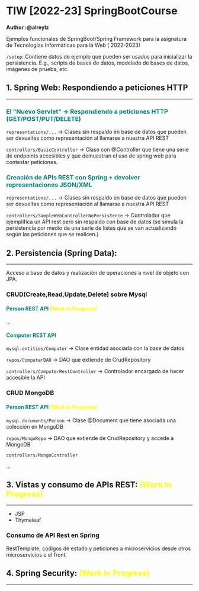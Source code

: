 # TIW [2022-23] SpringBootCourse

**Author :@alreylz**

Ejemplos funcionales de SpringBoot/Spring Framework para la asignatura de Tecnologías Informáticas para la Web (
2022-2023)

`/setup`: Contiene datos de ejemplo que pueden ser usados para inicializar la persistencia. E.g., scripts de bases de
datos, modelado de bases de datos, imágenes de prueba, etc.

## 1. Spring Web: Respondiendo a peticiones HTTP

---



### <span style="color:teal">El "Nuevo Servlet" -> Respondiendo a peticiones HTTP (GET/POST/PUT/DELETE)</span>

<code>representations/...</code> -> Clases sin respaldo en base de datos que pueden ser devueltas como representación al llamarse a nuestra API REST

<code>controllers/BasicController</code> -> Clase con @Controller que tiene una serie de endpoints accesibles y que demuestran el uso de spring web para contestar peticiones.


### <span style="color:teal">Creación de APIs REST con Spring +  devolver representaciones JSON/XML </span>

<code>representations/...</code> -> Clases sin respaldo en base de datos que pueden ser devueltas como representación al llamarse a nuestra API REST

<code>controllers/SampleWebControllerNoPersistence</code> -> Controlador que ejemplifica un API rest pero sin respaldo con base de datos (se simula la persistencia por medio de una serie de listas que se van actualizando según las peticiones que se realicen.)



## 2. Persistencia (Spring Data):

---
Acceso a base de datos y realización de operaciones a nivel de objeto con JPA.
### CRUD(Create,Read,Update,Delete) sobre Mysql


#### <span style="color:teal"> Person REST API <span style="color:yellow">(Work In Progress)</span></span>

...

#### <span style="color:teal"> Computer REST API </span>

<code>mysql.entities/Computer</code> -> Clase entidad asociada con la base de datos

<code>repos/ComputerDAO</code> -> DAO que extiende de CrudRepository

<code>controllers/ComputerRestController</code> -> Controlador encargado de hacer accesible la API

### CRUD MongoDB

#### <span style="color:teal">Person REST API <span style="color:yellow">(Work In Progress)</span> </span>
 
<code>mysql.documents/Person</code> -> Clase @Document que tiene asociada una colección en MongoDB

<code>repos/MongoRepo</code> -> DAO que extiende de CrudRepository y accede a MongoDB

<code>controllers/MongoController</code>

...

## 3. Vistas y  consumo de APIs REST: <span style="color:yellow">(Work In Progress)</span>

---

- JSP
- Thymeleaf

### Consumo de API Rest en Spring

RestTemplate, códigos de estado y peticiones a microservicios desde otros microservicios o el front.

## 4. Spring Security: <span style="color:yellow">(Work In Progress)</span>

---


